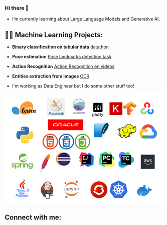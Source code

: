 ### Hi there 👋
-  I’m currently learning about Large Language Models and Generative AI.


<h2> 👩‍💻 Machine Learning Projects:</h2>

 - <b> Binary classification on tabular data</b> [datathon](https://github.com/pilarcode/arandanos/)  
 
 - <b>Pose estimation</b> [Pose landmarks detection task](https://github.com/pilarcode/pose_estimation/)  
 
 - <b>Action Recognition</b> [Action Recognition en videos](https://github.com/pilarcode/action-recognition-in-videos)
 
 - <b>Entities extraction from images </b> [OCR](https://github.com/pilarcode/receipt-ocr)   
    
    
-  I'm working as Data Engineer but I do some other stuff too!
<p align="center">
  <img src="https://github.com/pilarcode/pilarcode/blob/main/images/tools.png">
</p>

<h2>  Connect with me:</h2>
<img align="left" alt="" width="22px" src="https://cdn.jsdelivr.net/npm/simple-icons@v3/icons/twitter.svg" />
<img align="left" alt="" width="22px" src="https://cdn.jsdelivr.net/npm/simple-icons@v3/icons/linkedin.svg" />
<img align="left" alt="" width="22px" src="https://cdn.jsdelivr.net/npm/simple-icons@v3/icons/instagram.svg" />
